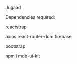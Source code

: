 Jugaad


Dependencies required:


reactstrap

axios react-router-dom firebase

bootstrap


npm i mdb-ui-kit


